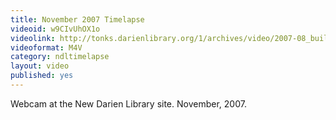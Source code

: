 ```yaml
---
title: November 2007 Timelapse
videoid: w9CIvUhOX1o
videolink: http://tonks.darienlibrary.org/1/archives/video/2007-08_building_timelapse/200711_timelapse.m4v
videoformat: M4V
category: ndltimelapse
layout: video
published: yes
---
```


Webcam at the New Darien Library site. November, 2007.